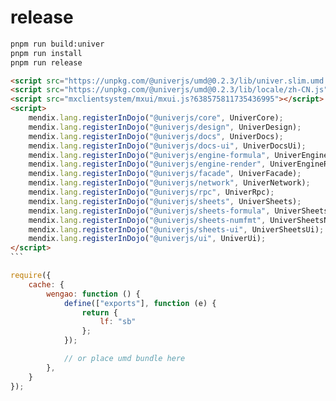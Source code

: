 # release

```sh
pnpm run build:univer
pnpm run install
pnpm run release
```

````html
<script src="https://unpkg.com/@univerjs/umd@0.2.3/lib/univer.slim.umd.js"></script>
<script src="https://unpkg.com/@univerjs/umd@0.2.3/lib/locale/zh-CN.js"></script>
<script src="mxclientsystem/mxui/mxui.js?638575811735436995"></script>
<script>
    mendix.lang.registerInDojo("@univerjs/core", UniverCore);
    mendix.lang.registerInDojo("@univerjs/design", UniverDesign);
    mendix.lang.registerInDojo("@univerjs/docs", UniverDocs);
    mendix.lang.registerInDojo("@univerjs/docs-ui", UniverDocsUi);
    mendix.lang.registerInDojo("@univerjs/engine-formula", UniverEngineFormula);
    mendix.lang.registerInDojo("@univerjs/engine-render", UniverEngineRender);
    mendix.lang.registerInDojo("@univerjs/facade", UniverFacade);
    mendix.lang.registerInDojo("@univerjs/network", UniverNetwork);
    mendix.lang.registerInDojo("@univerjs/rpc", UniverRpc);
    mendix.lang.registerInDojo("@univerjs/sheets", UniverSheets);
    mendix.lang.registerInDojo("@univerjs/sheets-formula", UniverSheetsFormula);
    mendix.lang.registerInDojo("@univerjs/sheets-numfmt", UniverSheetsNumfmt);
    mendix.lang.registerInDojo("@univerjs/sheets-ui", UniverSheetsUi);
    mendix.lang.registerInDojo("@univerjs/ui", UniverUi);
</script>
```
````

```js
require({
    cache: {
        wengao: function () {
            define(["exports"], function (e) {
                return {
                    lf: "sb"
                };
            });

            // or place umd bundle here
        },
    }
});
```

